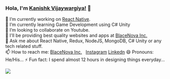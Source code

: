 ### Hola, I'm <a href="https://kanishkvijaywargiya.github.io/uicolorpicker.github.io/">Kanishk Vijaywargiya!</a> 👋
🔭 I’m currently working on <a href="https://blacenova.wordpress.com/blog-2/">React Native</a>.<br>
🌱 I’m currently learning Game Development using C# Unity<br>
👯 I’m looking to collaborate on Youtube.<br>
🤔 I'll be providing best quality websites and apps at <a href="https://www.facebook.com/BlaceNovaInc/">BlaceNova Inc.</a><br>
💬 Ask me about React Native, Redux, NodeJS, MongoDB, C# Unity or any tech related stuff.<br>
📫 How to reach me: <a href="https://www.facebook.com/BlaceNovaInc/">BlaceNova Inc.</a> &nbsp; <a href="https://www.instagram.com/kanishk010199/">Instagram</a> <a href="https://www.instagram.com/kanishk010199/">Linkedn</a>
😄 Pronouns: He/His...
⚡ Fun fact: I spend almost 12 hours in designing things everyday...

<img src="https://p73.f4.n0.cdn.getcloudapp.com/items/Blu5y50w/react%20native%20logo.png?v=6f964a6472a37e02867e1bd9bd477109">

<!--
**KanishkVijaywargiya/KanishkVijaywargiya** is a ✨ _special_ ✨ repository because its `README.md` (this file) appears on your GitHub profile.

Here are some ideas to get you started:

- 🔭 I’m currently working on <a href="https://blacenova.wordpress.com/blog-2/">React Native</a>.
- 🌱 I’m currently learning Game Development using C# Unity
- 👯 I’m looking to collaborate on Youtube.
- 🤔 I’m looking for providing best quality websites and apps at <a href="https://www.facebook.com/BlaceNovaInc/">BlaceNova Inc.</a>
- 💬 Ask me about React Native, Redux, NodeJS, MongoDB, C# Unity or any tech related stuff.
- 📫 How to reach me: <a href="https://www.facebook.com/BlaceNovaInc/">BlaceNova Inc.</a> <a href="https://www.instagram.com/kanishk010199/">Instagram</a> <a href="https://www.instagram.com/kanishk010199/">Linkedn</a>
- 😄 Pronouns: He/His...
- ⚡ Fun fact: I spend almost 12 hours in designing things everyday...

<img src="https://p73.f4.n0.cdn.getcloudapp.com/items/Blu5y50w/react%20native%20logo.png?v=6f964a6472a37e02867e1bd9bd477109">
-->
